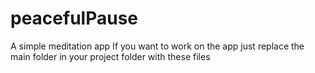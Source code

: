 # peacefulPause
A simple meditation app
If you want to work on the app just replace the main folder in your project folder with these files
